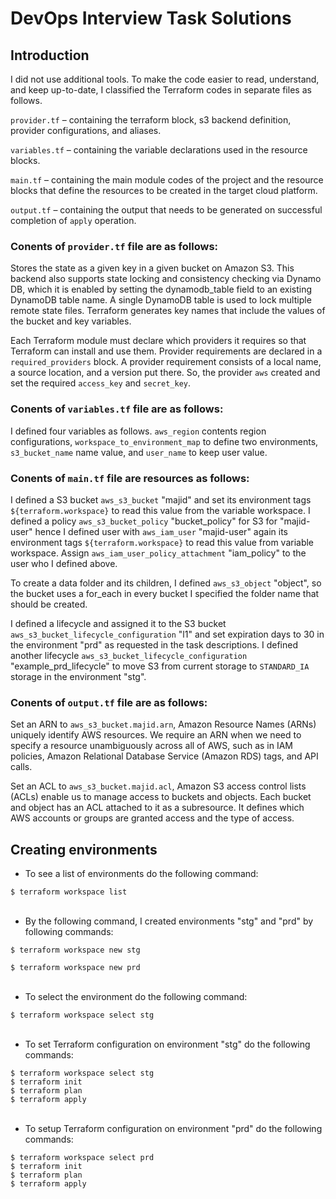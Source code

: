 # DevOps Interview Task Solutions

## Introduction

I did not use additional tools. To make the code easier to read, understand, and keep up-to-date, I classified the Terraform codes in separate files as follows. 

`provider.tf` – containing the terraform block, s3 backend definition, provider configurations, and aliases.

`variables.tf` – containing the variable declarations used in the resource blocks.

`main.tf` – containing the main module codes of the project and the resource blocks that define the resources to be created in the target cloud platform.

`output.tf` – containing the output that needs to be generated on successful completion of `apply` operation.


### Conents of `provider.tf` file are as follows:

Stores the state as a given key in a given bucket on Amazon S3. This backend also supports state locking and consistency checking via Dynamo DB, which it is enabled by setting the dynamodb_table field to an existing DynamoDB table name. A single DynamoDB table is used to lock multiple remote state files. Terraform generates key names that include the values of the bucket and key variables.

Each Terraform module must declare which providers it requires so that Terraform can install and use them. Provider requirements are declared in a `required_providers` block. A provider requirement consists of a local name, a source location, and a version put there. So, the provider `aws` created and set the required `access_key` and `secret_key`.

### Conents of `variables.tf` file are as follows:

I defined four variables as follows. `aws_region` contents region configurations, `workspace_to_environment_map` to define two environments, `s3_bucket_name` name value, and `user_name` to keep user value.


### Conents of `main.tf` file are resources as follows:

I defined a S3 bucket `aws_s3_bucket` "majid" and set its environment tags `${terraform.workspace}` to read this value from the variable workspace. I defined a policy `aws_s3_bucket_policy` "bucket_policy" for S3 for "majid-user" hence I defined user with `aws_iam_user` "majid-user" again its environment tags `${terraform.workspace}` to read this value from variable workspace. Assign `aws_iam_user_policy_attachment` "iam_policy" to the user who I defined above. 

To create a data folder and its children, I defined `aws_s3_object` "object", so the bucket uses a for_each in every bucket I specified the folder name that should be created. 

I defined a lifecycle and assigned it to the S3 bucket `aws_s3_bucket_lifecycle_configuration` "l1" and set expiration days to 30 in the environment "prd" as requested in the task descriptions. I defined another lifecycle `aws_s3_bucket_lifecycle_configuration` "example_prd_lifecycle" to move S3 from current storage to `STANDARD_IA` storage in the environment "stg".

### Conents of `output.tf` file are as follows:

Set an ARN to `aws_s3_bucket.majid.arn`, Amazon Resource Names (ARNs) uniquely identify AWS resources. We require an ARN when we need to specify a resource unambiguously across all of AWS, such as in IAM policies, Amazon Relational Database Service (Amazon RDS) tags, and API calls.

Set an ACL to `aws_s3_bucket.majid.acl`, Amazon S3 access control lists (ACLs) enable us to manage access to buckets and objects. Each bucket and object has an ACL attached to it as a subresource. It defines which AWS accounts or groups are granted access and the type of access.

## Creating environments

* To see a list of environments do the following command:

`$ terraform workspace list` <br> <br>

* By the following command, I created environments "stg" and "prd" by following commands:

`$ terraform workspace new stg`

`$ terraform workspace new prd` <br> <br>

* To select the environment do the following command:

`$ terraform workspace select stg` <br> <br>

* To set Terraform configuration on environment "stg" do the following commands:

`$ terraform workspace select stg` <br>
`$ terraform init` <br>
`$ terraform plan` <br>
`$ terraform apply` <br> <br>

* To setup Terraform configuration on environment "prd" do the following commands:

`$ terraform workspace select prd` <br>
`$ terraform init` <br>
`$ terraform plan` <br>
`$ terraform apply` <br> <br>
